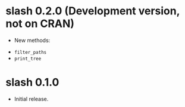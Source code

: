 # slash 0.2.0 (Development version, not on CRAN)

* New methods: 

- `filter_paths`
- `print_tree`



# slash 0.1.0

* Initial release.
